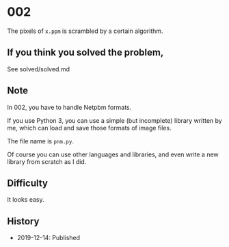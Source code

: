 # 002
The pixels of `x.ppm` is scrambled by a certain algorithm.

## If you think you solved the problem,
See solved/solved.md

## Note
In 002, you have to handle Netpbm formats.

If you use Python 3, you can use a simple (but incomplete)
library written by me,
which can load and save those formats of image files.

The file name is `pnm.py`.

Of course you can use other languages and libraries,
and even write a new library from scratch as I did.

## Difficulty
It looks easy.

## History
* 2019-12-14: Published
